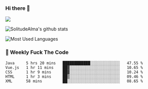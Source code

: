 ### Hi there 👋

<p>
  <a href="https://count.getloli.com/"><img src="https://count.getloli.com/get/@:solitudealma"></a>
</p>

![SolitudeAlma's github stats](https://github-readme-stats.vercel.app/api?username=solitudealma&show_icons=true&theme=radical)

![Most Used Languages](https://github-readme-stats.vercel.app/api/top-langs/?username=solitudealma&layout=compact&hide_border=true&theme=dark)
<!-- ![visitors](https://visitor-badge.glitch.me/badge?page_id=solitudealma.solitudealma.id) -->


### :dart: Weekly Fuck The Code

<!--START_SECTION:waka-->
```text
Java     5 hrs 20 mins   ████████████░░░░░░░░░░░░░   47.55 % 
Vue.js   1 hr 11 mins    ██▓░░░░░░░░░░░░░░░░░░░░░░   10.65 % 
CSS      1 hr 9 mins     ██▓░░░░░░░░░░░░░░░░░░░░░░   10.24 % 
HTML     1 hr 3 mins     ██▒░░░░░░░░░░░░░░░░░░░░░░   09.46 % 
XML      58 mins         ██░░░░░░░░░░░░░░░░░░░░░░░   08.65 % 
```
<!--END_SECTION:waka-->
